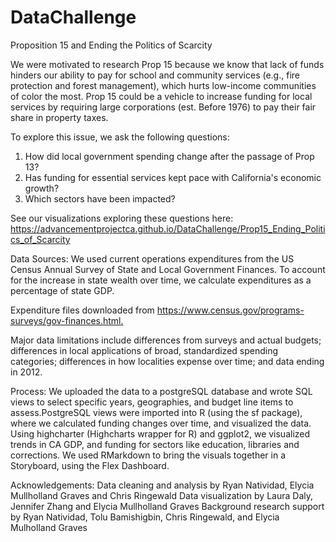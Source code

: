 # DataChallenge
Proposition 15 and Ending the Politics of Scarcity​

We were motivated to research Prop 15 because we know that lack of funds hinders our ability to pay for school and community services (e.g., fire protection and forest management), which hurts low-income communities of color the most. Prop 15 could be a vehicle to increase funding for local services by requiring large corporations (est. Before 1976) to pay their fair share in property taxes.
   
 To explore this issue, we ask the following questions:
 1. How did local government spending change after the passage of Prop 13? ​
 2. Has funding for essential services kept pace with California's economic growth?​
 3. Which sectors have been impacted?​

See our visualizations exploring these questions here:  
https://advancementprojectca.github.io/DataChallenge/Prop15_Ending_Politics_of_Scarcity

Data Sources:
We used current operations expenditures from the US Census Annual Survey of State and Local Government Finances. To account for the increase in state wealth over time, we calculate expenditures as a percentage of state GDP.​

Expenditure files downloaded from https://www.census.gov/programs-surveys/gov-finances.html.​

Major data limitations include differences from surveys and actual budgets; differences in local applications of broad, standardized spending categories; differences in how localities expense over time; and data ending in 2012.​
    
Process:
We uploaded the data to a postgreSQL database and wrote SQL views to select specific years, geographies, and budget line items to assess.​PostgreSQL views were imported into R (using the sf package), where we calculated funding changes over time, and visualized the data. ​Using highcharter (Highcharts wrapper for R) and ggplot2, we visualized trends in CA GDP, and funding for sectors like education, libraries and corrections.​ We used RMarkdown to bring the visuals together in a Storyboard, using the Flex Dashboard.​

Acknowledgements: 
Data cleaning and analysis by Ryan Natividad, Elycia Mullholland Graves and Chris Ringewald​
Data visualization by Laura Daly, Jennifer Zhang and Elycia Mullholland Graves​
Background research support by Ryan Natividad, Tolu Bamishigbin, Chris Ringewald, and Elycia Mulholland Graves
